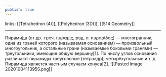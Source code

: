 ```yaml
---
publish: true
---
```

links: [[Tetrahedron (4)]], [[Polyhedron (3D)]], [[514 Geometry]]

---

Пирами́да (от др.-греч. πυραμίς, род. п. πυραμίδος) — многогранник, одна из граней которого (называемая основанием) — произвольный многоугольник, а остальные грани (называемые боковыми гранями) — треугольники, имеющие общую вершину[1]. По числу углов основания различают пирамиды треугольные (тетраэдр), четырёхугольные и т. д. Пирамида является частным случаем конуса[2].
![[Pasted image 20201004113956.png]]